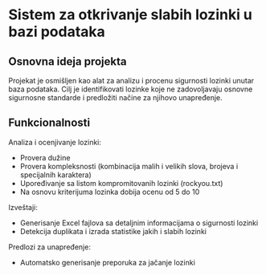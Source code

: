 # Sistem za otkrivanje slabih lozinki u bazi podataka

## Osnovna ideja projekta

Projekat je osmišljen kao alat za analizu i procenu sigurnosti lozinki unutar baza podataka. Cilj je identifikovati lozinke koje ne zadovoljavaju osnovne sigurnosne standarde i predložiti načine za njihovo unapređenje.


## Funkcionalnosti
Analiza i ocenjivanje lozinki:
<ul>
    <li>Provera dužine</li>
    <li>Provera kompleksnosti (kombinacija malih i velikih slova, brojeva i specijalnih karaktera)</li>
    <li>Upoređivanje sa listom kompromitovanih lozinki (rockyou.txt)</li>
    <li>Na osnovu kriterijuma lozinka dobija ocenu od 5 do 10</li>
</ul>
Izveštaji:
<ul>
    <li>Generisanje Excel fajlova sa detaljnim informacijama o sigurnosti lozinki</li>
    <li>Detekcija duplikata i izrada statistike jakih i slabih lozinki</li>
</ul>
Predlozi za unapređenje:
<ul>
    <li>Automatsko generisanje preporuka za jačanje lozinki</li>
</ul>

